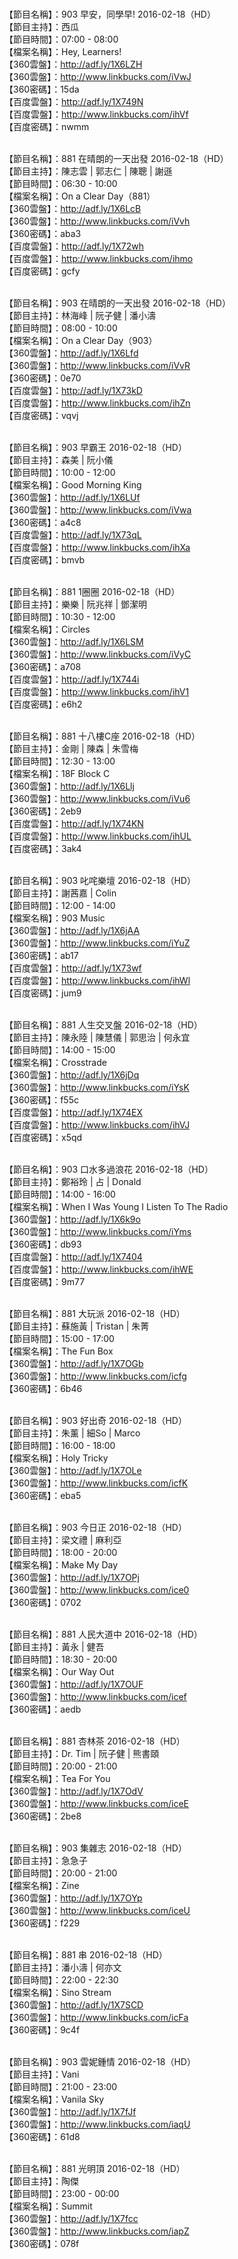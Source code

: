 <br>【節目名稱】：903 早安，同學早! 2016-02-18（HD）
<br>【節目主持】：西瓜
<br>【節目時間】：07:00 - 08:00
<br>【檔案名稱】：Hey, Learners!
<br>【360雲盤】：http://adf.ly/1X6LZH
<br>【360雲盤】：http://www.linkbucks.com/iVwJ
<br>【360密碼】：15da
<br>【百度雲盤】：http://adf.ly/1X749N
<br>【百度雲盤】：http://www.linkbucks.com/ihVf
<br>【百度密碼】：nwmm

<br>【節目名稱】：881 在晴朗的一天出發 2016-02-18（HD）
<br>【節目主持】：陳志雲 | 郭志仁 | 陳聰 | 謝遜
<br>【節目時間】：06:30 - 10:00
<br>【檔案名稱】：On a Clear Day（881）
<br>【360雲盤】：http://adf.ly/1X6LcB
<br>【360雲盤】：http://www.linkbucks.com/iVvh
<br>【360密碼】：aba3
<br>【百度雲盤】：http://adf.ly/1X72wh
<br>【百度雲盤】：http://www.linkbucks.com/ihmo
<br>【百度密碼】：gcfy

<br>【節目名稱】：903 在晴朗的一天出發 2016-02-18（HD）
<br>【節目主持】：林海峰 | 阮子健 | 潘小濤
<br>【節目時間】：08:00 - 10:00
<br>【檔案名稱】：On a Clear Day（903）
<br>【360雲盤】：http://adf.ly/1X6Lfd
<br>【360雲盤】：http://www.linkbucks.com/iVvR
<br>【360密碼】：0e70
<br>【百度雲盤】：http://adf.ly/1X73kD
<br>【百度雲盤】：http://www.linkbucks.com/ihZn
<br>【百度密碼】：vqvj

<br>【節目名稱】：903 早霸王 2016-02-18（HD）
<br>【節目主持】：森美 | 阮小儀
<br>【節目時間】：10:00 - 12:00
<br>【檔案名稱】：Good Morning King
<br>【360雲盤】：http://adf.ly/1X6LUf
<br>【360雲盤】：http://www.linkbucks.com/iVwa
<br>【360密碼】：a4c8
<br>【百度雲盤】：http://adf.ly/1X73qL
<br>【百度雲盤】：http://www.linkbucks.com/ihXa
<br>【百度密碼】：bmvb

<br>【節目名稱】：881 1圈圈 2016-02-18（HD）
<br>【節目主持】：樂樂 | 阮兆祥 | 鄧潔明
<br>【節目時間】：10:30 - 12:00
<br>【檔案名稱】：Circles
<br>【360雲盤】：http://adf.ly/1X6LSM
<br>【360雲盤】：http://www.linkbucks.com/iVyC
<br>【360密碼】：a708
<br>【百度雲盤】：http://adf.ly/1X744i
<br>【百度雲盤】：http://www.linkbucks.com/ihV1
<br>【百度密碼】：e6h2

<br>【節目名稱】：881 十八樓C座 2016-02-18（HD）
<br>【節目主持】：金剛 | 陳森 | 朱雪梅
<br>【節目時間】：12:30 - 13:00
<br>【檔案名稱】：18F Block C
<br>【360雲盤】：http://adf.ly/1X6Llj
<br>【360雲盤】：http://www.linkbucks.com/iVu6
<br>【360密碼】：2eb9
<br>【百度雲盤】：http://adf.ly/1X74KN
<br>【百度雲盤】：http://www.linkbucks.com/ihUL
<br>【百度密碼】：3ak4

<br>【節目名稱】：903 叱咤樂壇 2016-02-18（HD）
<br>【節目主持】：謝茜嘉 | Colin
<br>【節目時間】：12:00 - 14:00
<br>【檔案名稱】：903 Music
<br>【360雲盤】：http://adf.ly/1X6jAA
<br>【360雲盤】：http://www.linkbucks.com/iYuZ
<br>【360密碼】：ab17
<br>【百度雲盤】：http://adf.ly/1X73wf
<br>【百度雲盤】：http://www.linkbucks.com/ihWl
<br>【百度密碼】：jum9

<br>【節目名稱】：881 人生交叉盤 2016-02-18（HD）
<br>【節目主持】：陳永陸 | 陳慧儀 | 郭思治 | 何永宜
<br>【節目時間】：14:00 - 15:00
<br>【檔案名稱】：Crosstrade
<br>【360雲盤】：http://adf.ly/1X6jDq
<br>【360雲盤】：http://www.linkbucks.com/iYsK
<br>【360密碼】：f55c
<br>【百度雲盤】：http://adf.ly/1X74EX
<br>【百度雲盤】：http://www.linkbucks.com/ihVJ
<br>【百度密碼】：x5qd

<br>【節目名稱】：903 口水多過浪花 2016-02-18（HD）
<br>【節目主持】：鄭裕玲 | 占 | Donald
<br>【節目時間】：14:00 - 16:00
<br>【檔案名稱】：When I Was Young I Listen To The Radio
<br>【360雲盤】：http://adf.ly/1X6k9o
<br>【360雲盤】：http://www.linkbucks.com/iYms
<br>【360密碼】：db93
<br>【百度雲盤】：http://adf.ly/1X7404
<br>【百度雲盤】：http://www.linkbucks.com/ihWE
<br>【百度密碼】：9m77

<br>【節目名稱】：881 大玩派 2016-02-18（HD）
<br>【節目主持】：蘇施黃 | Tristan | 朱菁
<br>【節目時間】：15:00 - 17:00
<br>【檔案名稱】：The Fun Box
<br>【360雲盤】：http://adf.ly/1X7OGb
<br>【360雲盤】：http://www.linkbucks.com/icfg
<br>【360密碼】：6b46

<br>【節目名稱】：903 好出奇 2016-02-18（HD）
<br>【節目主持】：朱薰 | 細So | Marco
<br>【節目時間】：16:00 - 18:00
<br>【檔案名稱】：Holy Tricky
<br>【360雲盤】：http://adf.ly/1X7OLe
<br>【360雲盤】：http://www.linkbucks.com/icfK
<br>【360密碼】：eba5

<br>【節目名稱】：903 今日正 2016-02-18（HD）
<br>【節目主持】：梁文禮 | 麻利亞
<br>【節目時間】：18:00 - 20:00
<br>【檔案名稱】：Make My Day
<br>【360雲盤】：http://adf.ly/1X7OPj
<br>【360雲盤】：http://www.linkbucks.com/ice0
<br>【360密碼】：0702

<br>【節目名稱】：881 人民大道中 2016-02-18（HD）
<br>【節目主持】：黃永 | 健吾
<br>【節目時間】：18:30 - 20:00
<br>【檔案名稱】：Our Way Out
<br>【360雲盤】：http://adf.ly/1X7OUF
<br>【360雲盤】：http://www.linkbucks.com/icef
<br>【360密碼】：aedb

<br>【節目名稱】：881 杏林茶 2016-02-18（HD）
<br>【節目主持】：Dr. Tim | 阮子健 | 熊書頤
<br>【節目時間】：20:00 - 21:00
<br>【檔案名稱】：Tea For You
<br>【360雲盤】：http://adf.ly/1X7OdV
<br>【360雲盤】：http://www.linkbucks.com/iceE
<br>【360密碼】：2be8

<br>【節目名稱】：903 集雜志 2016-02-18（HD）
<br>【節目主持】：急急子
<br>【節目時間】：20:00 - 21:00
<br>【檔案名稱】：Zine
<br>【360雲盤】：http://adf.ly/1X7OYp
<br>【360雲盤】：http://www.linkbucks.com/iceU
<br>【360密碼】：f229

<br>【節目名稱】：881 串 2016-02-18（HD）
<br>【節目主持】：潘小濤 | 何亦文
<br>【節目時間】：22:00 - 22:30
<br>【檔案名稱】：Sino Stream
<br>【360雲盤】：http://adf.ly/1X7SCD
<br>【360雲盤】：http://www.linkbucks.com/icFa
<br>【360密碼】：9c4f

<br>【節目名稱】：903 雲妮鍾情 2016-02-18（HD）
<br>【節目主持】：Vani
<br>【節目時間】：21:00 - 23:00
<br>【檔案名稱】：Vanila Sky
<br>【360雲盤】：http://adf.ly/1X7fJf
<br>【360雲盤】：http://www.linkbucks.com/iaqU
<br>【360密碼】：61d8

<br>【節目名稱】：881 光明頂 2016-02-18（HD）
<br>【節目主持】：陶傑
<br>【節目時間】：23:00 - 00:00
<br>【檔案名稱】：Summit
<br>【360雲盤】：http://adf.ly/1X7fcc
<br>【360雲盤】：http://www.linkbucks.com/iapZ
<br>【360密碼】：078f
